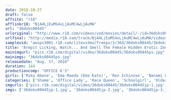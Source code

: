 ```yaml
---
date: 2018-10-27
draft: false
affsite: "r18"
afflinkr18: "NjA4LjEuMS4xLjAuMC4wLjAuMA"
url: "36doks00445"
urloriginal: "http://www.r18.com/videos/vod/movies/detail/-/id=36doks00445"
urlfinal: "http://media.r18.com/track/NjA4LjEuMS4xLjAuMC4wLjAuMA/videos/vod/movies/detail/-/id=36doks00445"
samplevid: "awspv3001.r18.com/litevideo/freepv/3/36d/36doks00445/36doks00445_dmb_w.mp4"
title: "Armpit Licking, Watch... And Smell The Female Hidden Erotic Zone, The 'Armpit' To Your Heart's Content! Lick It All You Want!"
mainimgurl: "pics.r18.com/digital/video/36doks00445/36doks00445ps.jpg"
mainimgs: "36doks00445ps.jpg"
releasedate: "Aug. 17, 2018"
duration: 144
productioncomp: "OFFICE K'S"
girls: ['Miku Abeno', 'Ema Maeda (Ema Kato)', 'Ren Ichinose', 'Nanami Otowa', 'Yuki Tomonaga', 'Ririka Hoshikawa']
categories: ['Shame', 'Office Lady', 'Race Queen', 'Schoolgirl', 'Older Sister', 'Swimsuits', 'Other Fetishes', 'Genital Close-Up', 'Hi-Def']
imgurls: ['pics.r18.com/digital/video/36doks00445/36doks00445jp-1.jpg', 'pics.r18.com/digital/video/36doks00445/36doks00445jp-2.jpg', 'pics.r18.com/digital/video/36doks00445/36doks00445jp-3.jpg', 'pics.r18.com/digital/video/36doks00445/36doks00445jp-4.jpg', 'pics.r18.com/digital/video/36doks00445/36doks00445jp-5.jpg', 'pics.r18.com/digital/video/36doks00445/36doks00445jp-6.jpg', 'pics.r18.com/digital/video/36doks00445/36doks00445jp-7.jpg', 'pics.r18.com/digital/video/36doks00445/36doks00445jp-8.jpg', 'pics.r18.com/digital/video/36doks00445/36doks00445jp-9.jpg', 'pics.r18.com/digital/video/36doks00445/36doks00445jp-10.jpg', 'pics.r18.com/digital/video/36doks00445/36doks00445jp-11.jpg', 'pics.r18.com/digital/video/36doks00445/36doks00445jp-12.jpg', 'pics.r18.com/digital/video/36doks00445/36doks00445jp-13.jpg', 'pics.r18.com/digital/video/36doks00445/36doks00445jp-14.jpg', 'pics.r18.com/digital/video/36doks00445/36doks00445jp-15.jpg', 'pics.r18.com/digital/video/36doks00445/36doks00445jp-16.jpg', 'pics.r18.com/digital/video/36doks00445/36doks00445jp-17.jpg', 'pics.r18.com/digital/video/36doks00445/36doks00445jp-18.jpg', 'pics.r18.com/digital/video/36doks00445/36doks00445jp-19.jpg', 'pics.r18.com/digital/video/36doks00445/36doks00445jp-20.jpg']
imgs: ['36doks00445jp-1.jpg', '36doks00445jp-2.jpg', '36doks00445jp-3.jpg', '36doks00445jp-4.jpg', '36doks00445jp-5.jpg', '36doks00445jp-6.jpg', '36doks00445jp-7.jpg', '36doks00445jp-8.jpg', '36doks00445jp-9.jpg', '36doks00445jp-10.jpg', '36doks00445jp-11.jpg', '36doks00445jp-12.jpg', '36doks00445jp-13.jpg', '36doks00445jp-14.jpg', '36doks00445jp-15.jpg', '36doks00445jp-16.jpg', '36doks00445jp-17.jpg', '36doks00445jp-18.jpg', '36doks00445jp-19.jpg', '36doks00445jp-20.jpg']
---
```

